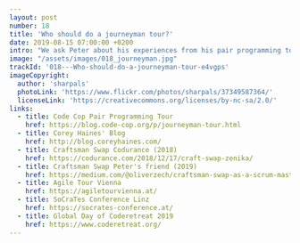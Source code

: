 ```yaml
---
layout: post
number: 18
title: 'Who should do a journeyman tour?'
date: 2019-08-15 07:00:00 +0200
intro: "We ask Peter about his experiences from his pair programming tour several years ago. Curious about the learning, we also discuss for whom such a tour might be worth doing and getting started in a corporate environment."
image: "/assets/images/018_journeyman.jpg"
trackId: '018---Who-should-do-a-journeyman-tour-e4vgps'
imageCopyright:
  author: 'sharpals'
  photoLink: 'https://www.flickr.com/photos/sharpals/37349587364/'
  licenseLink: 'https://creativecommons.org/licenses/by-nc-sa/2.0/'
links:
  - title: Code Cop Pair Programming Tour
    href: https://blog.code-cop.org/p/journeyman-tour.html
  - title: Corey Haines' Blog
    href: http://blog.coreyhaines.com/
  - title: Craftsman Swap Codurance (2018)
    href: https://codurance.com/2018/12/17/craft-swap-zenika/
  - title: Craftsman Swap Peter's friend (2019)
    href: https://medium.com/@oliverzech/craftsman-swap-as-a-scrum-master-d2fbe4e74dae
  - title: Agile Tour Vienna
    href: https://agiletourvienna.at/
  - title: SoCraTes Conference Linz
    href: https://socrates-conference.at/
  - title: Global Day of Coderetreat 2019
    href: https://www.coderetreat.org/
---
```

